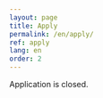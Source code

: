 ```yaml
---
layout: page
title: Apply
permalink: /en/apply/
ref: apply
lang: en
order: 2
---
```


Application is closed.
